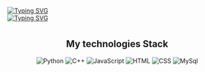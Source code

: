 
<!--
**breinerLopez10/breinerLopez10** is a ✨ _special_ ✨ repository because its `README.md` (this file) appears on your GitHub profile.

Here are some ideas to get you started:

- 🔭 I’m currently working on ...
- 🌱 I’m currently learning ...
- 👯 I’m looking to collaborate on ...
- 🤔 I’m looking for help with ...
- 💬 Ask me about ...
- 📫 How to reach me: ...
- 😄 Pronouns: ...
- ⚡ Fun fact: ...
-->





[![Typing SVG](https://readme-typing-svg.demolab.com/?font=Nunito&size=45&color=6BCD2C&background=DAFF0000&center=true&vCenter=true&multiline=true&width=900&height=80&lines=Breiner+López;full+Stack+Developer)](https://git.io/typing-svg)
<br/>
[![Typing SVG](https://readme-typing-svg.herokuapp.com?font=Ubuntu+Mono&duration=6000&color=6BCD2C&background=DAFF0000&center=true&vCenter=true&multiline=true&width=900&height=95&lines=%3E+Software+Dev.;%3E+Productivity;%3E+Open-Source)](https://git.io/typing-svg)
<div align="center">
<h1>
 <h2> My technologies Stack</h2>
<div id="badges">
 <img src="https://img.shields.io/badge/Python-3776AB?style=for-the-badge&logo=python&logoColor=white" alt="Python"/>
 <img src="https://img.shields.io/badge/C%2B%2B-00599C?style=for-the-badge&logo=c%2B%2B&logoColor=white" alt="C++"/>
 <img src="https://img.shields.io/badge/JavaScript-323330?style=for-the-badge&logo=javascript&logoColor=F7DF1E" alt="JavaScript"/>
 <img src="https://img.shields.io/badge/HTML5-E34F26?style=for-the-badge&logo=html5&logoColor=white" alt="HTML"/>
 <img src="https://img.shields.io/badge/CSS3-1572B6?style=for-the-badge&logo=css3&logoColor=white" alt="CSS"/>

 <img src="https://img.shields.io/badge/MySQL-00000F?style=for-the-badge&logo=mysql&logoColor=white" alt="MySql"/>
</div>
</div>


